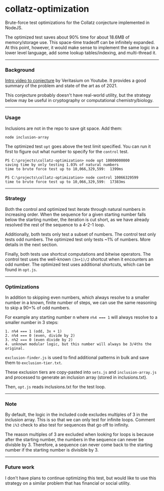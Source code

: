 # collatz-optimization

Brute-force test optimizations for the Collatz conjecture implemented in NodeJS.

The optimized test saves about 90% time for about 18.6MB of memory/storage use. This space-time tradeoff can be infinitely expanded. At this point, however, it would make sense to implement the same logic in a lower level language, add some lookup tables/indexing, and multi-thread it.

---
### Background

[Intro video to conjecture](https://www.youtube.com/watch?v=094y1Z2wpJg) by Veritasium on Youtube. It provides a good summary of the problem and state of the art as of 2021.

This conjecture probably doesn't have real-world utility, but the strategy below may be useful in cryptography or computational chemistry/biology.

---
### Usage
Inclusions are not in the repo to save git space. Add them:

`node inclusion-array`

The optimized test `opt` goes above the test limit specified. You can run it first to figure out what number to specify for the `control` test.
```
PS C:\projects\collatz-optimization> node opt 10000000000
saving time by only testing 1.03% of natural numbers
time to brute force test up to 10,066,329,599:  1399ms

PS C:\projects\collatz-optimization> node control 10066329599
time to brute force test up to 10,066,329,599:  17383ms
```

---

### Strategy

Both the control and optimized test iterate through natural numbers in increasing order. When the sequence for a given starting number falls below the starting number, the iteration is cut short, as we have already resolved the rest of the sequence to a 4-2-1 loop.

Additionally, both tests only test a subset of numbers. The control test only tests odd numbers. The optimized test only tests ~1% of numbers. More details in the next section.

Finally, both tests use shortcut computations and bitwise operators. The control test uses the well-known `(3n+1)/2` shortcut when it encounters an odd number. The optimized test uses additional shortcuts, which can be found in `opt.js`.

---

### Optimizations

In addition to skipping even numbers, which always resolve to a smaller number in a known, finite number of steps, we can use the same reasoning to skip a 90+% of odd numbers.

For example any starting number n where `n%4 === 1` will always resolve to a smaller number in 3 steps:

```
1. n%4 === 1 (odd, 3x + 1)
2. n%4 === 0 (even, divide by 2)
3. n%2 === 0 (even divide by 2)
4. unknown modular logic, but this number will always be 3/4ths the original.
```

`exclusion-finder.js` is used to find additional patterns in bulk and save them to `exclusion-tier.txt`.

These exclusion tiers are copy-pasted into `sets.js` and `inclusion-array.js` and processed to generate an inclusion array (stored in inclusions.txt).

Then, `opt.js` reads inclusions.txt for the test loop.

---
### Note

By default, the logic in the included code excludes multiples of 3 in the inclusion array. This is so that we can only test for infinite loops. Comment the `i%3` check to also test for sequences that go off to infinity.

The reason multiples of 3 are excluded when looking for loops is because after the starting number, the numbers in the sequence can never be divisble by 3. Therefore, a sequence can never come back to the starting number if the starting number is divisible by 3.

---

### Future work

I don't have plans to continue optimizing this test, but would like to use this strategy on a similar problem that has financial or social utility.
